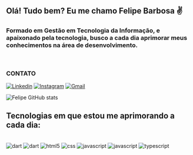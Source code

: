## Olá! Tudo bem? Eu me chamo Felipe Barbosa ✌️

### Formado em Gestão em Tecnologia da Informação, e apaixonado pela tecnologia, busco a cada dia aprimorar meus conhecimentos na área de desenvolvimento.
<br>

### CONTATO

[![Linkedin](https://img.shields.io/badge/LinkedIn-0077B5?style=for-the-badge&logo=linkedin&logoColor=white)](https://www.linkedin.com/in/felipe-barbosa-castro-a97b00162/)
[![Instagram](https://img.shields.io/badge/Instagram-E4405F?style=for-the-badge&logo=instagram&logoColor=white)](https://www.instagram.com/felipe.wae/)
[![Gmail](https://img.shields.io/badge/Gmail-D14836?style=for-the-badge&logo=gmail&logoColor=white)](feu.nari155@gmail.com)

![Felipe GitHub stats](https://github-readme-stats.vercel.app/api?username=Felipe-barbos&show_icons=true&theme=dracula)


## Tecnologias em que estou me aprimorando a cada dia:

<div style="display: inline_block"><br/>
    <img align="center" alt="dart" src="https://img.shields.io/badge/Dart-0175C2?style=for-the-badge&logo=dart&logoColor=white" />
    <img align="center" alt="dart" src="https://img.shields.io/badge/Flutter-02569B?style=for-the-badge&logo=flutter&logoColor=white" />
    <img align="center" alt="html5" src="https://img.shields.io/badge/HTML5-E34F26?style=for-the-badge&logo=html5&logoColor=white" />
    <img align="center" alt="css" src="https://img.shields.io/badge/CSS3-1572B6?style=for-the-badge&logo=css3&logoColor=white" />
    <img align="center" alt="javascript" src="https://img.shields.io/badge/JavaScript-F7DF1E?style=for-the-badge&logo=javascript&logoColor=black" />
    <img align="center" alt="javascript" src="https://img.shields.io/badge/Node.js-43853D?style=for-the-badge&">
    <img align="center" alt="typescript" src="https://img.shields.io/badge/TypeScript-007ACC?style=for-the-badge&logo=typescript&logoColor=white" />
  

</div>
